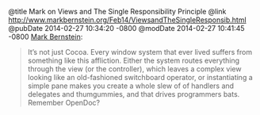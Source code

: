 @title Mark on Views and The Single Responsibility Principle
@link http://www.markbernstein.org/Feb14/ViewsandTheSingleResponsib.html
@pubDate 2014-02-27 10:34:20 -0800
@modDate 2014-02-27 10:41:45 -0800
<a href="http://www.markbernstein.org/Feb14/ViewsandTheSingleResponsib.html">Mark Bernstein</a>:

>It’s not just Cocoa. Every window system that ever lived suffers from something like this affliction. Either the system routes everything through the view (or the controller), which leaves a complex view looking like an old-fashioned switchboard operator, or instantiating a simple pane makes you create a whole slew of of handlers and delegates and thumgummies, and that drives programmers bats. Remember OpenDoc?
